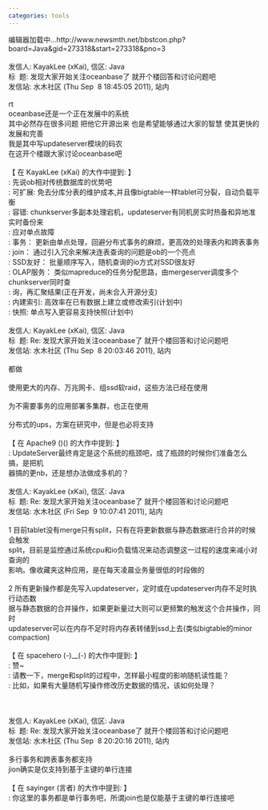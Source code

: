```yaml
---
categories: tools
---
```

<p>编辑器加载中...http://www.newsmth.net/bbstcon.php?board=Java&amp;gid=273318&amp;start=273318&amp;pno=3<br /><br />发信人: KayakLee (xKai), 信区: Java<br />标&nbsp; 题: 发现大家开始关注oceanbase了 就开个楼回答和讨论问题吧<br />发信站: 水木社区 (Thu Sep&nbsp; 8 18:45:05 2011), 站内<br /><br />rt<br />oceanbase还是一个正在发展中的系统<br />其中必然存在很多问题 把他它开源出来 也是希望能够通过大家的智慧 使其更快的发展和完善<br />我是其中写updateserver模块的码农<br />在这开个楼跟大家讨论oceanbase吧<br /><br />【 在 KayakLee (xKai) 的大作中提到: 】<br />: 先说ob相对传统数据库的优势吧<br />: 可扩展: 免去分库分表的维护成本,并且像bigtable一样tablet可分裂，自动负载平衡<br />: 容错: chunkserver多副本处理宕机，updateserver有同机房实时热备和异地准实时备份来<br />: 应对单点故障<br />: 事务： 更新由单点处理，回避分布式事务的麻烦，更高效的处理表内和跨表事务<br />: join： 通过引入冗余来解决连表查询的问题是ob的一个亮点<br />: SSD友好： 批量顺序写入，随机查询的io方式对SSD很友好<br />: OLAP服务： 类似mapreduce的任务分配思路，由mergeserver调度多个chunkserver同时查<br />: 询，再汇聚结果(正在开发，尚未合入开源分支)<br />: 内建索引: 高效率在已有数据上建立或修改索引(计划中)<br />: 快照: 单点写入更容易支持快照(计划中)<br /><br />发信人: KayakLee (xKai), 信区: Java<br />标&nbsp; 题: Re: 发现大家开始关注oceanbase了 就开个楼回答和讨论问题吧<br />发信站: 水木社区 (Thu Sep&nbsp; 8 20:03:46 2011), 站内<br /><br />都做<br /><br />使用更大的内存、万兆网卡、组ssd软raid，这些方法已经在使用<br /><br />为不需要事务的应用部署多集群，也正在使用<br /><br />分布式的ups，方案在研究中，但是也必将支持<br /><br />【 在 Apache9 ()() 的大作中提到: 】<br />: UpdateServer最终肯定是这个系统的瓶颈吧，成了瓶颈的时候你们准备怎么搞，是把机<br />器搞的更nb，还是想办法做成多机的？<br /><br />发信人: KayakLee (xKai), 信区: Java<br />标&nbsp; 题: Re: 发现大家开始关注oceanbase了 就开个楼回答和讨论问题吧<br />发信站: 水木社区 (Fri Sep&nbsp; 9 10:07:41 2011), 站内<br /><br />1 目前tablet没有merge只有split，只有在将更新数据与静态数据进行合并的时候会触发<br />split，目前是监控通过系统cpu和io负载情况来动态调整这一过程的速度来减小对查询的<br />影响。像收藏夹这种应用，是在每天凌晨业务量很低的时段做的<br /><br />2 所有更新操作都是先写入updateserver，定时或在updateserver内存不足时执行动态数<br />据与静态数据的合并操作，如果更新量过大则可以更频繁的触发这个合并操作，同时<br />updateserver可以在内存不足时将内存表转储到ssd上去(类似bigtable的minor<br />compaction)<br /><br />【 在 spacehero (-)__(-) 的大作中提到: 】<br />: 赞~<br />: 请教一下，merge和split的过程中，怎样最小程度的影响随机读性能？<br />: 比如，如果有大量随机写操作修改历史数据的情况，该如何处理？<br /><br /><br /><br />发信人: KayakLee (xKai), 信区: Java<br />标&nbsp; 题: Re: 发现大家开始关注oceanbase了 就开个楼回答和讨论问题吧<br />发信站: 水木社区 (Thu Sep&nbsp; 8 20:20:16 2011), 站内<br /><br />多行事务和跨表事务都支持<br />jion确实是仅支持到基于主键的单行连接<br /><br />【 在 sayinger (言者) 的大作中提到: 】<br />: 你这里的事务都是单行事务吧，所谓join也是仅能基于主键的单行连接吧<br /><br /></p>